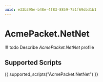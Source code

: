 ```yaml
---
uuid: e33b395e-b48e-4f83-8859-751f69dbd1b1
---
```



# AcmePacket.NetNet


<!-- prettier-ignore -->
!!! todo
    Describe *AcmePacket.NetNet* profile


## Supported Scripts

{{ supported_scripts("AcmePacket.NetNet") }}
